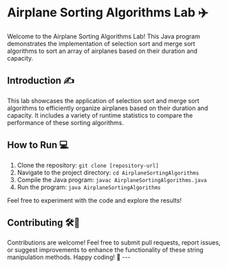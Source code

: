 # Airplane Sorting Algorithms Lab ✈️ 

Welcome to the Airplane Sorting Algorithms Lab! This Java program demonstrates the implementation of selection sort and merge sort algorithms to sort an array of airplanes based on their duration and capacity.

## Introduction ✍️ 
This lab showcases the application of selection sort and merge sort algorithms to efficiently organize airplanes based on their duration and capacity. It includes a variety of runtime statistics to compare the performance of these sorting algorithms.

## How to Run 💻 
1. Clone the repository: `git clone [repository-url]`
2. Navigate to the project directory: `cd AirplaneSortingAlgorithms`
3. Compile the Java program: `javac AirplaneSortingAlgorithms.java`
4. Run the program: `java AirplaneSortingAlgorithms`

Feel free to experiment with the code and explore the results!

## Contributing 🛠️🚀 
Contributions are welcome!
Feel free to submit pull requests, report issues, or suggest improvements to enhance the functionality of these string manipulation methods.
Happy coding! 🌟 ---
